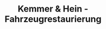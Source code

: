 ---
title: "Kemmer & Hein - Fahrzeugrestaurierung"
url: /speyer/kemmer-und-hein-fahrzeugrestaurierung/
shop: Autowerkstatt
---